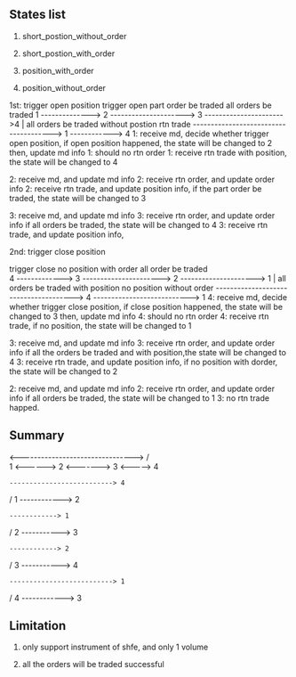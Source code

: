 
States list
-----------
1. short_postion_without_order

2. short_postion_with_order

3. position_with_order

4. position_without_order

1st: trigger open position
    trigger open       part order be traded	   all orders be traded
1  --------------> 2   ---------------------> 3   ---------------------->4
                      | all orders be traded without postion      rtn trade
                       --------------------------------------> 1 ------------> 4
1: receive md, 
   decide whether trigger open position, 
       if open position happened, the state will be changed to 2
   then, update md info
1: should no rtn order
1: receive rtn trade with position, the state will be changed to 4

2: receive md, and update md info
2: receive rtn order, and update order info
2: receive rtn trade, and update position info, 
   if the part order be traded, the state will be changed to 3

3: receive md, and update md info
3: receive rtn order, and update order info
   if all orders be traded, the state will be changed to 4
3: receive rtn trade, and update position info, 


2nd: trigger close position

   trigger close      no position with order    all order be traded           
4  -------------> 3  ----------------------> 2 ---------------------> 1
                  |   all orders be traded with position       no position without order
		   --------------------------------------> 4  ---------------------------> 1
4: receive md, 
   decide whether trigger close position, 
       if close position happened, the state will be changed to 3
   then, update md info
4: should no rtn order 
4: receive rtn trade, if no position, the state will be changed to 1

3: receive md, and update md info
3: receive rtn order, and update order info
   if all the orders be traded and with position,the state will be changed to 4
3: receive rtn trade, and update position info, 
   if no position with dorder, the state will be changed to 2

2: receive md, and update md info
2: receive rtn order, and update order info
   if all orders be traded, the state will be changed to 1
3: no rtn trade happed.



Summary
--------
  <-------------------------------->
/                                  \
1  <------> 2  <-------> 3  <-----> 4


    --------------------------> 4
  /
1 ------------> 2


    ------------> 1
  /
2 -----------> 3


    ------------> 2
  /
3 -----------> 4

    --------------------------> 1
  /
4 ------------> 3


Limitation
-----------
1. only support instrument of shfe, and only 1 volume

2. all the orders will be traded successful
